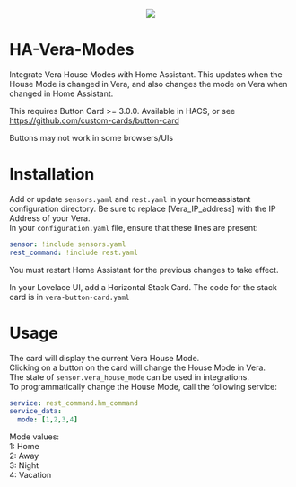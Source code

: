 <p align="center"><img src=https://i.imgur.com/6emF004.png</img></p>

# HA-Vera-Modes

Integrate Vera House Modes with Home Assistant. This updates when the House Mode is changed in Vera, and also changes the mode on Vera when changed in Home Assistant.

This requires Button Card >= 3.0.0. Available in HACS, or see https://github.com/custom-cards/button-card

Buttons may not work in some browsers/UIs

# Installation
Add or update `sensors.yaml` and `rest.yaml` in your homeassistant configuration directory. Be sure to replace [Vera_IP_address] with the IP Address of your Vera.  
In your `configuration.yaml` file, ensure that these lines are present:
```yaml
sensor: !include sensors.yaml
rest_command: !include rest.yaml
```

You must restart Home Assistant for the previous changes to take effect.

In your Lovelace UI, add a Horizontal Stack Card. The code for the stack card is in `vera-button-card.yaml`

# Usage
The card will display the current Vera House Mode.  
Clicking on a button on the card will change the House Mode in Vera.  
The state of `sensor.vera_house_mode` can be used in integrations.  
To programmatically change the House Mode, call the following service:
```yaml
service: rest_command.hm_command
service_data:
  mode: [1,2,3,4]
```
Mode values:  
1: Home  
2: Away  
3: Night  
4: Vacation

